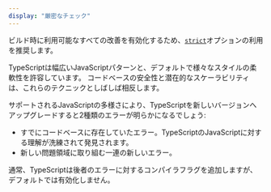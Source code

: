 ```yaml
---
display: "厳密なチェック"
---
```


ビルド時に利用可能なすべての改善を有効化するため、[`strict`](#strict)オプションの利用を推奨します。

TypeScriptは幅広いJavaScriptパターンと、デフォルトで様々なスタイルの柔軟性を許容しています。
コードベースの安全性と潜在的なスケーラビリティは、これらのテクニックとしばしば相反します。

サポートされるJavaScriptの多様さにより、TypeScriptを新しいバージョンへアップグレードすると2種類のエラーが明らかになるでしょう:

- すでにコードベースに存在していたエラー。TypeScriptのJavaScriptに対する理解が洗練されて発見されます。
- 新しい問題領域に取り組む一連の新しいエラー。

通常、TypeScriptは後者のエラーに対するコンパイラフラグを追加しますが、デフォルトでは有効化しません。
